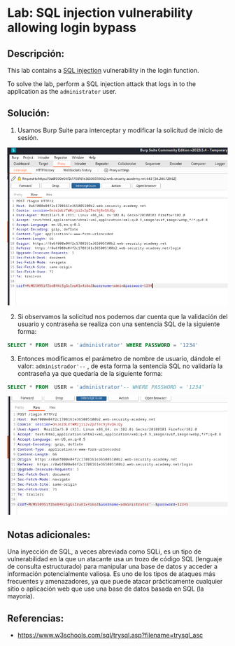 # Lab: SQL injection vulnerability allowing login bypass

## Descripción:
This lab contains a [SQL injection](https://portswigger.net/web-security/sql-injection) vulnerability in the login function.

To solve the lab, perform a SQL injection attack that logs in to the application as the `administrator` user.

## Solución:
1. Usamos Burp Suite para interceptar y modificar la solicitud de inicio de sesión.

![Pasted image 20230625131619](Pasted%20image%2020230625131619.png)

2. Si observamos la solicitud nos podemos dar cuenta que la validación del usuario y contraseña se realiza con una sentencia SQL de la siguiente forma:   

```sql
SELECT * FROM  USER = 'administrator' WHERE PASSWORD = '1234'
```

3. Entonces modificamos el parámetro de nombre de usuario, dándole el valor: `administrador'--` , de esta forma la sentencia SQL no validaría la contraseña ya que quedaría de la siguiente forma: 

```sql
SELECT * FROM  USER = 'administrator'-- WHERE PASSWORD = '1234'
```

![Pasted image 20230625132223](Pasted%20image%2020230625132223.png)

## Notas adicionales:
Una inyección de SQL, a veces abreviada como SQLi, es un tipo de vulnerabilidad en la que un atacante usa un trozo de código SQL (lenguaje de consulta estructurado) para manipular una base de datos y acceder a información potencialmente valiosa. Es uno de los tipos de ataques más frecuentes y amenazadores, ya que puede atacar prácticamente cualquier sitio o aplicación web que use una base de datos basada en SQL (la mayoría).

## Referencias:
- https://www.w3schools.com/sql/trysql.asp?filename=trysql_asc